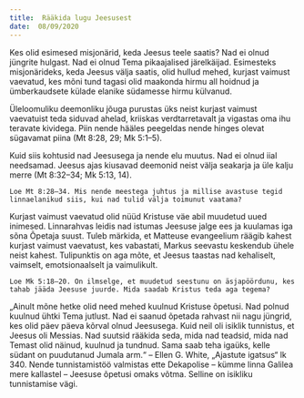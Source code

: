 ```yaml
---
title:  Rääkida lugu Jeesusest
date:  08/09/2020
---
```


Kes olid esimesed misjonärid, keda Jeesus teele saatis? Nad ei olnud jüngrite hulgast. Nad ei olnud Tema pikaajalised järelkäijad. Esimesteks misjonärideks, keda Jeesus välja saatis, olid hullud mehed, kurjast vaimust vaevatud, kes mõni tund tagasi olid maakonda hirmu all hoidnud ja ümberkaudsete külade elanike südamesse hirmu külvanud.

Üleloomuliku deemonliku jõuga purustas üks neist kurjast vaimust vaevatuist teda siduvad ahelad, kriiskas verdtarretavalt ja vigastas oma ihu teravate kividega. Piin nende hääles peegeldas nende hinges olevat sügavamat piina (Mt 8:28, 29; Mk 5:1–5).

Kuid siis kohtusid nad Jeesusega ja nende elu muutus. Nad ei olnud iial needsamad. Jeesus ajas kiusavad deemonid neist välja seakarja ja üle kalju merre (Mt 8:32–34; Mk 5:13, 14).

`Loe Mt 8:28–34. Mis nende meestega juhtus ja millise avastuse tegid linnaelanikud siis, kui nad tulid välja toimunut vaatama?`

Kurjast vaimust vaevatud olid nüüd Kristuse väe abil muudetud uued inimesed. Linnarahvas leidis nad istumas Jeesuse jalge ees ja kuulamas iga sõna Õpetaja suust. Tuleb märkida, et Matteuse evangeelium räägib kahest kurjast vaimust vaevatust, kes vabastati, Markus seevastu keskendub ühele neist kahest. Tulipunktis on aga mõte, et Jeesus taastas nad kehaliselt, vaimselt, emotsionaalselt ja vaimulikult.

`Loe Mk 5:18–20. On ilmselge, et muudetud seestunu on äsjapöördunu, kes tahab jääda Jeesuse juurde. Mida saadab Kristus teda aga tegema?`

„Ainult mõne hetke olid need mehed kuulnud Kristuse õpetusi. Nad polnud kuulnud ühtki Tema jutlust. Nad ei saanud õpetada rahvast nii nagu jüngrid, kes olid päev päeva kõrval olnud Jeesusega. Kuid neil oli isiklik tunnistus, et Jeesus oli Messias. Nad suutsid rääkida seda, mida nad teadsid, mida nad Temast olid näinud, kuulnud ja tundnud. Sama saab teha igaüks, kelle südant on puudutanud Jumala arm.“ – Ellen G. White, „Ajastute igatsus“ lk 340. Nende tunnistamistöö valmistas ette Dekapolise – kümme linna Galilea mere kallastel – Jeesuse õpetusi omaks võtma. Selline on isikliku tunnistamise vägi.